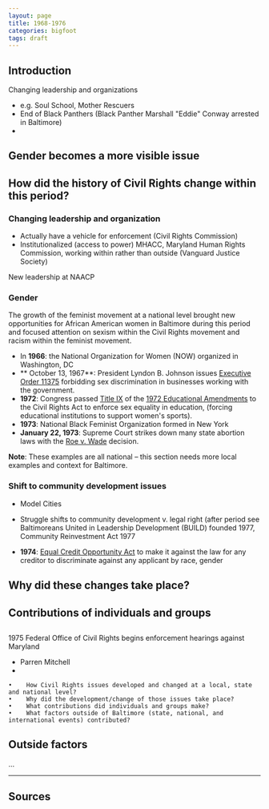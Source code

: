 ```yaml
---
layout: page
title: 1968-1976
categories: bigfoot
tags: draft
---
```


## Introduction

Changing leadership and organizations
- e.g. Soul School, Mother Rescuers
- End of Black Panthers (Black Panther Marshall "Eddie" Conway arrested in Baltimore)
-

Gender becomes a more visible issue
-

## How did the history of Civil Rights change within this period?

### Changing leadership and organization

- Actually have a vehicle for enforcement (Civil Rights Commission)
- Institutionalized (access to power) MHACC, Maryland Human Rights Commission, working within rather than outside (Vanguard Justice Society)

New leadership at NAACP

### Gender

The growth of the feminist movement at a national level brought new opportunities for African American women in Baltimore during this period and focused attention on sexism within the Civil Rights movement and racism within the feminist movement.

- In **1966**: the National Organization for Women (NOW) organized in Washington, DC
- ** October 13, 1967**: President Lyndon B. Johnson issues [Executive Order 11375](https://en.wikipedia.org/wiki/Executive_Order_11375) forbidding sex discrimination in businesses working with the government.
- **1972**: Congress passed [Title IX](https://en.wikipedia.org/wiki/Title_IX) of the [1972 Educational Amendments](https://en.wikipedia.org/wiki/Education_Amendments_of_1972) to the Civil Rights Act to enforce sex equality in education, (forcing educational institutions to support women's sports).
- **1973**: National Black Feminist Organization formed in New York
- **January 22, 1973**: Supreme Court strikes down many state abortion laws with the [Roe v. Wade](https://en.wikipedia.org/wiki/Roe_v._Wade) decision.

**Note**: These examples are all national – this section needs more local examples and context for Baltimore.

### Shift to community development issues

- Model Cities

- Struggle shifts to community development v. legal right (after period see Baltimoreans United in Leadership Development (BUILD) founded 1977, Community Reinvestment Act 1977
- **1974**: [Equal Credit Opportunity Act](https://en.wikipedia.org/wiki/Equal_Credit_Opportunity_Act) to make it against the law for any creditor to discriminate against any applicant by race, gender


## Why did these changes take place?


## Contributions of individuals and groups

##
1975
Federal Office of Civil Rights begins enforcement hearings against Maryland


- Parren Mitchell
-

	•	 How Civil Rights issues developed and changed at a local, state and national level?
	•	 Why did the development/change of those issues take place?
	•	 What contributions did individuals and groups make?
	•	 What factors outside of Baltimore (state, national, and international events) contributed?


## Outside factors
…


---
## Sources
